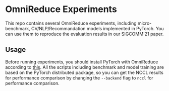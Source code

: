 # OmniReduce Experiments
This repo contains several OmniReduce experiments, including micro-benchmark, CV/NLP/Recommandation models implemented in PyTorch. You can use them to reproduce the evaluation results in our SIGCOMM'21 paper.

## Usage
Before running experiments, you should install PyTorch with OmniReduce according to [this](https://github.com/Phlix1/omnireduce/tree/master/frameworks_integration/pytorch_patch). All the scripts including benchmark and model training are based on the PyTorch distributed package, so you can get the NCCL results for performance comparison by changing the `--backend` flag to `nccl` for performance comparison.
